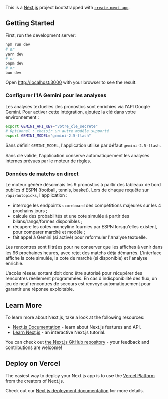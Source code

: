 This is a [Next.js](https://nextjs.org) project bootstrapped with [`create-next-app`](https://github.com/vercel/next.js/tree/canary/packages/create-next-app).

## Getting Started

First, run the development server:

```bash
npm run dev
# or
yarn dev
# or
pnpm dev
# or
bun dev
```

Open [http://localhost:3000](http://localhost:3000) with your browser to see the result.

### Configurer l'IA Gemini pour les analyses

Les analyses textuelles des pronostics sont enrichies via l'API Google Gemini. Pour activer cette intégration, ajoutez la clé dans votre environnement :

```bash
export GEMINI_API_KEY="votre_cle_secrete"
# Optionnel : choisir un autre modèle supporté
export GEMINI_MODEL="gemini-2.5-flash"
```

Sans définir `GEMINI_MODEL`, l'application utilise par défaut `gemini-2.5-flash`.

Sans clé valide, l'application conserve automatiquement les analyses internes prévues par le moteur de règles.

### Données de matchs en direct

Le moteur génère désormais les 9 pronostics à partir des tableaux de bord publics d'ESPN (football, tennis, basket). Lors de
chaque requête sur `/api/autopicks`, l'application :

- interroge les endpoints `scoreboard` des compétitions majeures sur les 4 prochains jours ;
- calcule des probabilités et une cote simulée à partir des bilans/rangs/formes disponibles ;
- récupère les cotes moneyline fournies par ESPN lorsqu'elles existent, pour comparer marché et modèle ;
- fait appel à Gemini (si activé) pour reformuler l'analyse textuelle.

Les rencontres sont filtrées pour ne conserver que les affiches à venir dans les 96 prochaines heures, avec rejet des matchs déjà démarrés. L'interface affiche la cote simulée, la cote de marché (si disponible) et l'analyse enrichie.

L'accès réseau sortant doit donc être autorisé pour récupérer des rencontres réellement programmées. En cas d'indisponibilité
des flux, un jeu de neuf rencontres de secours est renvoyé automatiquement pour garantir une réponse exploitable.

## Learn More

To learn more about Next.js, take a look at the following resources:

- [Next.js Documentation](https://nextjs.org/docs) - learn about Next.js features and API.
- [Learn Next.js](https://nextjs.org/learn) - an interactive Next.js tutorial.

You can check out [the Next.js GitHub repository](https://github.com/vercel/next.js) - your feedback and contributions are welcome!

## Deploy on Vercel

The easiest way to deploy your Next.js app is to use the [Vercel Platform](https://vercel.com/new?utm_medium=default-template&filter=next.js&utm_source=create-next-app&utm_campaign=create-next-app-readme) from the creators of Next.js.

Check out our [Next.js deployment documentation](https://nextjs.org/docs/app/building-your-application/deploying) for more details.
